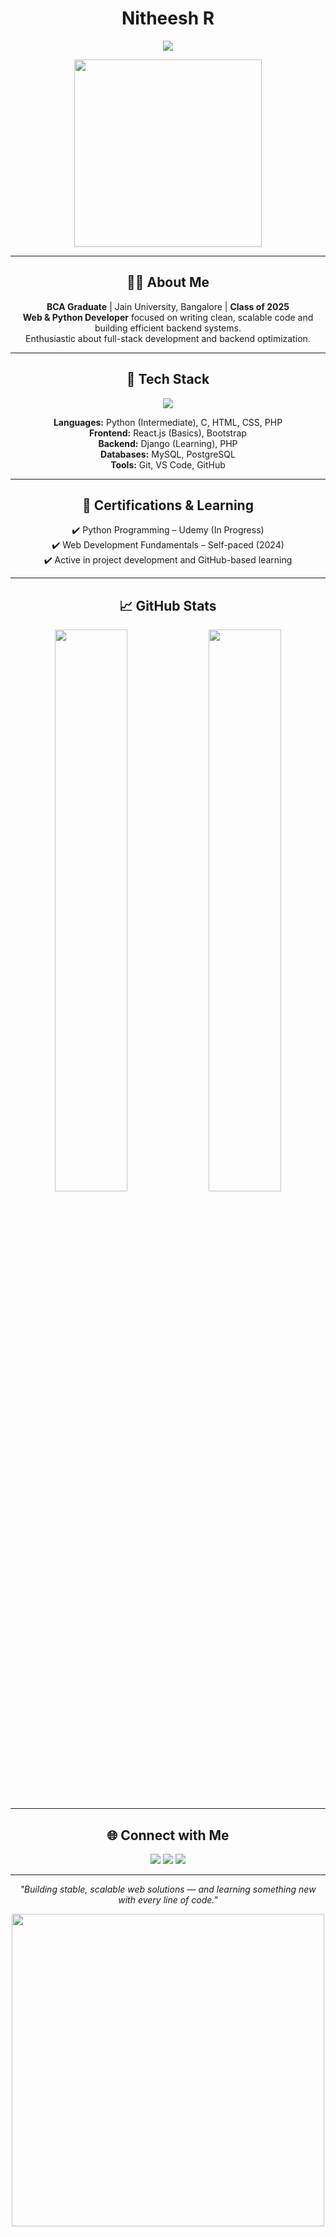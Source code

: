 <h1 align="center">Nitheesh R</h1>

<p align="center">
  <img src="https://readme-typing-svg.herokuapp.com?font=JetBrains+Mono&size=22&duration=3000&color=0A66C2&center=true&vCenter=true&width=700&height=45&lines=Web+Developer+%7C+Python+Developer;BCA+Graduate+%7C+Jain+University+2025;Clean+Code+%7C+Modern+UI%2FUX+%7C+Scalable+Backends;Always+Learning+%F0%9F%93%9A+Always+Building+%F0%9F%9A%80" />
</p>

<p align="center">
  <img src="https://media.giphy.com/media/qgQUggAC3Pfv687qPC/giphy.gif" width="300px" />
</p>

---

<h2 align="center">👨‍💻 About Me</h2>

<p align="center">
  <strong>BCA Graduate</strong> | Jain University, Bangalore | <strong>Class of 2025</strong> <br>
  <strong>Web & Python Developer</strong> focused on writing clean, scalable code and building efficient backend systems. <br>
  Enthusiastic about full-stack development and backend optimization. <br>
</p>

---

<h2 align="center">🚀 Tech Stack</h2>

<p align="center">
  <img src="https://skillicons.dev/icons?i=python,c,html,css,php,react,mysql,postgres,git,vscode&theme=dark" />
</p>

<p align="center">
  <strong>Languages:</strong> Python (Intermediate), C, HTML, CSS, PHP <br>
  <strong>Frontend:</strong> React.js (Basics), Bootstrap <br>
  <strong>Backend:</strong> Django (Learning), PHP <br>
  <strong>Databases:</strong> MySQL, PostgreSQL <br>
  <strong>Tools:</strong> Git, VS Code, GitHub 
</p>

---

<h2 align="center">🏅 Certifications & Learning</h2>

<p align="center">
  ✔️ Python Programming – Udemy (In Progress) <br>
  ✔️ Web Development Fundamentals – Self-paced (2024) <br>
  ✔️ Active in project development and GitHub-based learning <br>
</p>

---

<h2 align="center">📈 GitHub Stats</h2>

<p align="center">
  <img src="https://github-readme-stats.vercel.app/api?username=Nitheeshr2004&show_icons=true&theme=default&hide_border=true" width="48%" />
  <img src="https://github-readme-stats.vercel.app/api/top-langs/?username=Nitheeshr2004&layout=compact&theme=default&hide_border=true" width="48%" />
</p>

---

<h2 align="center">🌐 Connect with Me</h2>

<p align="center">
  <a href="https://github.com/Nitheeshr2004"><img src="https://img.shields.io/badge/GitHub-171515?style=for-the-badge&logo=github&logoColor=white" /></a>
  <a href="https://linkedin.com/in/nitheesh-r/"><img src="https://img.shields.io/badge/LinkedIn-0A66C2?style=for-the-badge&logo=linkedin&logoColor=white" /></a>
  <a href="mailto:nitheeshrajavelu4007@gmail.com"><img src="https://img.shields.io/badge/Email-EA4335?style=for-the-badge&logo=gmail&logoColor=white" /></a>
</p>

---

<p align="center"><i>"Building stable, scalable web solutions — and learning something new with every line of code."</i></p>

<p align="center">
  <img src="https://media.giphy.com/media/L1R1tvI9svkIWwpVYr/giphy.gif" width="500px" />
</p>
